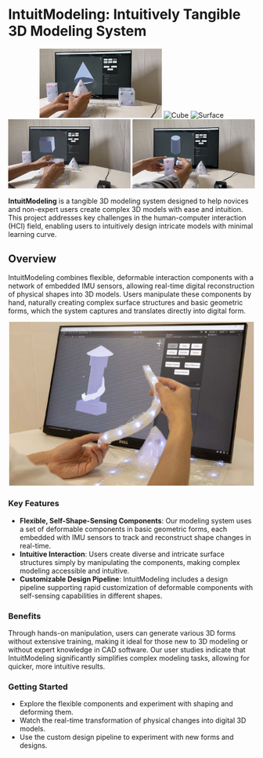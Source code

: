 # IntuitModeling: Intuitively Tangible 3D Modeling System

<div align="center">
  <img src="Unity/gif/cone.gif" width="250" alt="Cone">
  <img src="Unity/gif/curve.gif" width="250" alt="Cube">
  <img src="Unity/gif/surface.gif" width="250" alt="Surface">
</div>
<div align="center">
  <img src="Unity/gif/cube.gif" width="250" alt="Curve">
  <img src="Unity/gif/cylinder.gif" width="250" alt="Cylinder">
</div>

**IntuitModeling** is a tangible 3D modeling system designed to help novices and non-expert users create complex 3D models with ease and intuition. This project addresses key challenges in the human-computer interaction (HCI) field, enabling users to intuitively design intricate models with minimal learning curve.

## Overview

IntuitModeling combines flexible, deformable interaction components with a network of embedded IMU sensors, allowing real-time digital reconstruction of physical shapes into 3D models. Users manipulate these components by hand, naturally creating complex surface structures and basic geometric forms, which the system captures and translates directly into digital form. 

<div align="center">
  <img src="Unity/img/Usage_scenario_of_IntuitModeling.jpg" width="500" alt="Usage scenario of IntuitModeling">
</div>

### Key Features

- **Flexible, Self-Shape-Sensing Components**: Our modeling system uses a set of deformable components in basic geometric forms, each embedded with IMU sensors to track and reconstruct shape changes in real-time.
- **Intuitive Interaction**: Users create diverse and intricate surface structures simply by manipulating the components, making complex modeling accessible and intuitive.
- **Customizable Design Pipeline**: IntuitModeling includes a design pipeline supporting rapid customization of deformable components with self-sensing capabilities in different shapes.

### Benefits

Through hands-on manipulation, users can generate various 3D forms without extensive training, making it ideal for those new to 3D modeling or without expert knowledge in CAD software. Our user studies indicate that IntuitModeling significantly simplifies complex modeling tasks, allowing for quicker, more intuitive results.

### Getting Started

- Explore the flexible components and experiment with shaping and deforming them.
- Watch the real-time transformation of physical changes into digital 3D models.
- Use the custom design pipeline to experiment with new forms and designs.

